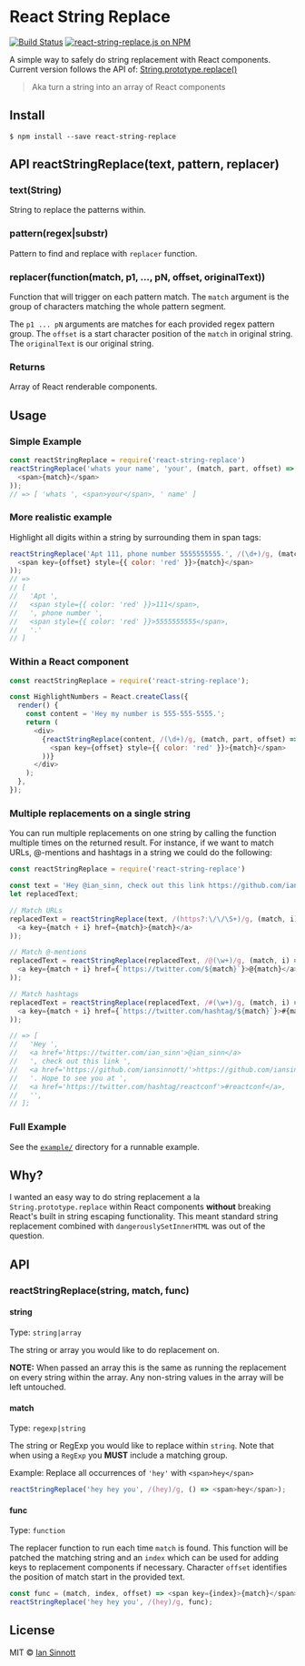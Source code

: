 # React String Replace

[![Build Status](https://img.shields.io/circleci/project/iansinnott/react-string-replace.svg)](https://circleci.com/gh/iansinnott/react-string-replace)
[![react-string-replace.js on NPM](https://img.shields.io/npm/v/react-string-replace.svg)](https://www.npmjs.com/package/react-string-replace)

A simple way to safely do string replacement with React components.
Current version follows the API of: [String.prototype.replace()](https://developer.mozilla.org/en-US/docs/Web/JavaScript/Reference/Global_Objects/String/replace)

> Aka turn a string into an array of React components

## Install

```
$ npm install --save react-string-replace
```

## API reactStringReplace(text, pattern, replacer)

### text(String)
String to replace the patterns within.

### pattern(regex|substr)
Pattern to find and replace with `replacer` function.

### replacer(function(match, p1, ..., pN, offset, originalText))
Function that will trigger on each pattern match. The `match` argument is the group of characters matching the whole pattern segment.

The `p1 ... pN` arguments are matches for each provided regex pattern group. 
The `offset` is a start character position of the `match` in original string. 
The `originalText` is our original string. 

### Returns
Array of React renderable components.

## Usage

### Simple Example

```js
const reactStringReplace = require('react-string-replace')
reactStringReplace('whats your name', 'your', (match, part, offset) => (
  <span>{match}</span>
));
// => [ 'whats ', <span>your</span>, ' name' ]
```

### More realistic example

Highlight all digits within a string by surrounding them in span tags:

```js
reactStringReplace('Apt 111, phone number 5555555555.', /(\d+)/g, (match, part, offset) => (
  <span key={offset} style={{ color: 'red' }}>{match}</span>
));
// =>
// [
//   'Apt ',
//   <span style={{ color: 'red' }}>111</span>,
//   ', phone number ',
//   <span style={{ color: 'red' }}>5555555555</span>,
//   '.'
// ]
```

### Within a React component

```js
const reactStringReplace = require('react-string-replace');

const HighlightNumbers = React.createClass({
  render() {
    const content = 'Hey my number is 555-555-5555.';
    return (
      <div>
        {reactStringReplace(content, /(\d+)/g, (match, part, offset) => (
          <span key={offset} style={{ color: 'red' }}>{match}</span>
        ))}
      </div>
    );
  },
});
```

### Multiple replacements on a single string

You can run multiple replacements on one string by calling the function multiple times on the returned result. For instance, if we want to match URLs, @-mentions and hashtags in a string we could do the following:

```js
const reactStringReplace = require('react-string-replace')

const text = 'Hey @ian_sinn, check out this link https://github.com/iansinnott/ Hope to see you at #reactconf';
let replacedText;

// Match URLs
replacedText = reactStringReplace(text, /(https?:\/\/\S+)/g, (match, i) => (
  <a key={match + i} href={match}>{match}</a>
));

// Match @-mentions
replacedText = reactStringReplace(replacedText, /@(\w+)/g, (match, i) => (
  <a key={match + i} href={`https://twitter.com/${match}`}>@{match}</a>
));

// Match hashtags
replacedText = reactStringReplace(replacedText, /#(\w+)/g, (match, i) => (
  <a key={match + i} href={`https://twitter.com/hashtag/${match}`}>#{match}</a>
));

// => [
//   'Hey ',
//   <a href='https://twitter.com/ian_sinn'>@ian_sinn</a>
//   ', check out this link ',
//   <a href='https://github.com/iansinnott/'>https://github.com/iansinnott/</a>,
//   '. Hope to see you at ',
//   <a href='https://twitter.com/hashtag/reactconf'>#reactconf</a>,
//   '',
// ];
```

### Full Example

See the [`example/`](https://github.com/iansinnott/react-string-replace/tree/master/example) directory for a runnable example.

## Why?

I wanted an easy way to do string replacement a la `String.prototype.replace` within React components **without** breaking React's built in string escaping functionality. This meant standard string replacement combined with `dangerouslySetInnerHTML` was out of the question.

## API

### reactStringReplace(string, match, func)

#### string

Type: `string|array`

The string or array you would like to do replacement on.

**NOTE:** When passed an array this is the same as running the replacement on every string within the array. Any non-string values in the array will be left untouched.

#### match

Type: `regexp|string`

The string or RegExp you would like to replace within `string`. Note that when using a `RegExp` you **MUST** include a matching group.

Example: Replace all occurrences of `'hey'` with `<span>hey</span>`

```js
reactStringReplace('hey hey you', /(hey)/g, () => <span>hey</span>);
```

#### func

Type: `function`

The replacer function to run each time `match` is found. This function will be patched the matching string and an `index` which can be used for adding keys to replacement components if necessary. Character `offset` identifies the position of match start in the provided text.

```js
const func = (match, index, offset) => <span key={index}>{match}</span>;
reactStringReplace('hey hey you', /(hey)/g, func);
```

## License

MIT © [Ian Sinnott](https://github.com/iansinnott)
